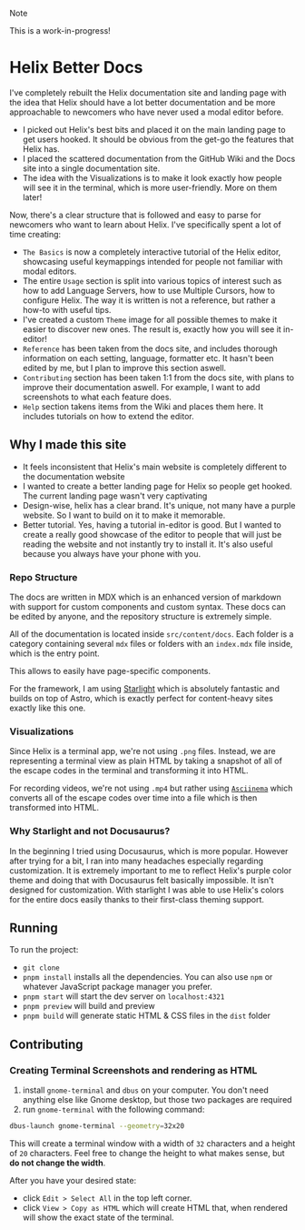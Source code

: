 > [!NOTE]
> This is a work-in-progress!

# Helix Better Docs

I've completely rebuilt the Helix documentation site and landing page with the idea that Helix should have a lot better documentation and be more approachable to newcomers who have never used a modal editor before.

- I picked out Helix's best bits and placed it on the main landing page to get users hooked. It should be obvious from the get-go the features that Helix has.
- I placed the scattered documentation from the GitHub Wiki and the Docs site into a single documentation site.
- The idea with the Visualizations is to make it look exactly how people will see it in the terminal, which is more user-friendly. More on them later!

Now, there's a clear structure that is followed and easy to parse for newcomers who want to learn about Helix. I've specifically spent a lot of time creating:

- `The Basics` is now a completely interactive tutorial of the Helix editor, showcasing useful keymappings intended for people not familiar with modal editors.
- The entire `Usage` section is split into various topics of interest such as how to add Language Servers, how to use Multiple Cursors, how to configure Helix. The way it is written is not a reference, but rather a how-to with useful tips.
- I've created a custom `Theme` image for all possible themes to make it easier to discover new ones. The result is, exactly how you will see it in-editor!
- `Reference` has been taken from the docs site, and includes thorough information on each setting, language, formatter etc. It hasn't been edited by me, but I plan to improve this section aswell.
- `Contributing` section has been taken 1:1 from the docs site, with plans to improve their documentation aswell. For example, I want to add screenshots to what each feature does.
- `Help` section takens items from the Wiki and places them here. It includes tutorials on how to extend the editor.

## Why I made this site

- It feels inconsistent that Helix's main website is completely different to the documentation website
- I wanted to create a better landing page for Helix so people get hooked. The current landing page wasn't very captivating
- Design-wise, helix has a clear brand. It's unique, not many have a purple website. So I want to build on it to make it memorable.
- Better tutorial. Yes, having a tutorial in-editor is good. But I wanted to create a really good showcase of the editor to people that will just be reading the website and not instantly try to install it. It's also useful because you always have your phone with you.

### Repo Structure

The docs are written in MDX which is an enhanced version of markdown with support for custom components and custom syntax. These docs can be edited by anyone, and the repository structure is extremely simple.

All of the documentation is located inside `src/content/docs`. Each folder is a category containing several `mdx` files or folders with an `index.mdx` file inside, which is the entry point.

This allows to easily have page-specific components.

For the framework, I am using [Starlight](https://starlight.astro.build/) which is absolutely fantastic and builds on top of Astro, which is exactly perfect for content-heavy sites exactly like this one.

### Visualizations

Since Helix is a terminal app, we're not using `.png` files. Instead, we are representing a terminal view as plain HTML by taking a snapshot of all of the escape codes in the terminal and transforming it into HTML.

For recording videos, we're not using `.mp4` but rather using [`Asciinema`](https://asciinema.org/) which converts all of the escape codes over time into a file which is then transformed into HTML.

### Why Starlight and not Docusaurus?

In the beginning I tried using Docusaurus, which is more popular. However after trying for a bit, I ran into many headaches especially regarding customization. It is extremely important to me to reflect Helix's purple color theme and doing that with Docusaurus felt basically impossible. It isn't designed for customization. With starlight I was able to use Helix's colors for the entire docs easily thanks to their first-class theming support.

## Running

To run the project:

- `git clone`
- `pnpm install` installs all the dependencies. You can also use `npm` or whatever JavaScript package manager you prefer.
- `pnpm start` will start the dev server on `localhost:4321`
- `pnpm preview` will build and preview
- `pnpm build` will generate static HTML & CSS files in the `dist` folder

## Contributing

### Creating Terminal Screenshots and rendering as HTML

1. install `gnome-terminal` and `dbus` on your computer. You don't need anything else like Gnome desktop, but those two packages are required
2. run `gnome-terminal` with the following command:

```sh
dbus-launch gnome-terminal --geometry=32x20
```

This will create a terminal window with a width of `32` characters and a height of `20` characters.
Feel free to change the height to what makes sense, but **do not change the width**.

After you have your desired state:

- click `Edit > Select All` in the top left corner.
- click `View > Copy as HTML` which will create HTML that, when rendered will show the exact state of the terminal.
